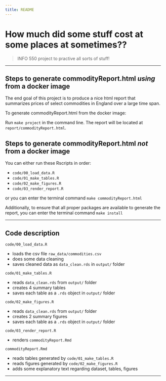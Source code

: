 ```yaml
---
title: README 
--- 
```


# How much did some stuff cost at some places at sometimes??

> INFO 550 project to practive all sorts of stuff!

------------------------------------------------------------------------

## Steps to generate commodityReport.html *using* from a docker image

The end goal of this project is to produce a nice html report that summarizes prices of select commodities in England over a large time span.  

To generate commodityReport.html from the docker image:   

Run `make project` in the command line. The report will be located at `report/commodityReport.html`.

## Steps to generate commodityReport.html *not* from a docker image

You can either run these Rscripts in order:

  - `code/00_load_data.R`
  -  `code/01_make_tables.R`
  -  `code/02_make_figures.R`
  -  `code/03_render_report.R`
  
or you can enter the terminal command `make commodityReport.html`

Additionally, to ensure that all proper packages are available to generate the report, you can enter the terminal command `make install`

------------------------------------------------------------------------

## Code description

`code/00_load_data.R`

  - loads the csv file `raw_data/commodities.csv`
  - does some data cleaning
  - saves cleaned data as `data_clean.rds` in `output/` folder

`code/01_make_tables.R`

  - reads `data_clean.rds` from `output/` folder
  - creates 4 summary tables 
  - saves each table as a `.rds` object in `output/` folder

`code/02_make_figures.R`

  - reads `data_clean.rds` from `output/` folder
  - creates 2 summary figures 
  - saves each table as a `.rds` object in `output/` folder

`code/03_render_report.R`

  - renders `commodityReport.Rmd`

`commodityReport.Rmd`

  - reads tables generated by `code/01_make_tables.R`
  - reads figures generated by `code/02_make_figures.R`
  - adds some explanatory text regarding dataset, tables, figures

------------------------------------------------------------------------